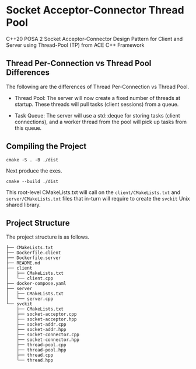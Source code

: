 # Socket Acceptor-Connector Thread Pool
C++20 POSA 2 Socket Acceptor-Connector Design Pattern for Client and Server using Thread-Pool (TP) from ACE C++ Framework


## Thread Per-Connection vs Thread Pool Differences

The following are the differences of Thread Per-Connection vs Thread Pool.

- Thread Pool: The server will now create a fixed number of threads at startup. These threads will pull tasks (client sessions) from a queue.

- Task Queue: The server will use a std::deque for storing tasks (client connections), and a worker thread from the pool will pick up tasks from this queue.

## Compiling the Project

```shell
cmake -S . -B ./dist 
```

Next produce the exes.

```shell
cmake --build ./dist
```

This root-level CMakeLists.txt will call on the `client/CMakeLists.txt` and `server/CMakeLists.txt` files that in-turn will require to create the `svckit` Unix shared library.


## Project Structure

The project structure is as follows.

```shell
├── CMakeLists.txt
├── Dockerfile.client
├── Dockerfile.server
├── README.md
├── client
│   ├── CMakeLists.txt
│   └── client.cpp
├── docker-compose.yaml
├── server
│   ├── CMakeLists.txt
│   └── server.cpp
└── svckit
    ├── CMakeLists.txt
    ├── socket-acceptor.cpp
    ├── socket-acceptor.hpp
    ├── socket-addr.cpp
    ├── socket-addr.hpp
    ├── socket-connector.cpp
    ├── socket-connector.hpp
    ├── thread-pool.cpp
    ├── thread-pool.hpp
    ├── thread.cpp
    └── thread.hpp
```